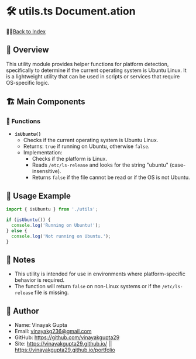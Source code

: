 # 🛠️ utils.ts Document.ation

📑🔙[Back to Index](./index.md)

## 📝 Overview

This utility module provides helper functions for platform detection, specifically to determine if the current operating system is Ubuntu Linux. It is a lightweight utility that can be used in scripts or services that require OS-specific logic.

## 🏗️ Main Components

### 🧩 Functions

- **`isUbuntu()`**
  - Checks if the current operating system is Ubuntu Linux.
  - Returns: `true` if running on Ubuntu, otherwise `false`.
  - Implementation:
    - Checks if the platform is Linux.
    - Reads `/etc/ls-release` and looks for the string "ubuntu" (case-insensitive).
    - Returns `false` if the file cannot be read or if the OS is not Ubuntu.

## 🚀 Usage Example

```typescript
import { isUbuntu } from './utils';

if (isUbuntu()) {
  console.log('Running on Ubuntu!');
} else {
  console.log('Not running on Ubuntu.');
}
```

## 📝 Notes

- This utility is intended for use in environments where platform-specific behavior is required.
- The function will return `false` on non-Linux systems or if the `/etc/ls-release` file is missing.

## 👤 Author

- Name: Vinayak Gupta
- Email: <vinayakg236@gmail.com>
- GitHub: <https://github.com/vinayakgupta29>
- Site: <https://vinayakgupta29.github.io/>   ||   <https://vinayakgupta29.github.io/portfolio>
